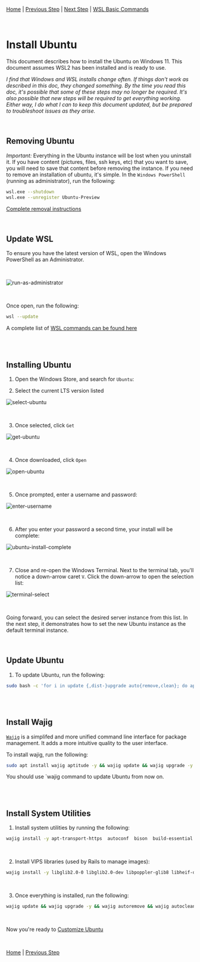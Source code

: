 [Home](README.md) | [Previous Step](configure-windows-terminal.md) | [Next Step](customize-ubuntu.md) |  [WSL Basic Commands](https://learn.microsoft.com/en-us/windows/wsl/basic-commands)

<br/>

# Install Ubuntu

This document describes how to install the Ubuntu on Windows 11. This document assumes WSL2 has been installed and is ready to use.

*I find that Windows and WSL installs change often. If things don't work as described in this doc, they changed something. By the time you read this doc, it's possible that some of these steps may no longer be required. It's also possible that new steps will be required to get everything working. Either way, I do what I can to keep this document updated, but be prepared to troubleshoot issues as they arise.*

<br/>

## Removing Ubuntu

*Important:* Everything in the Ubuntu instance will be lost when you uninstall it. If you have content (pictures, files, ssh keys, etc) that you want to save, you will need to save that content before removing the instance. If you need to remove an installation of ubuntu, it's simple. In the `Windows PowerShell` (running as administrator), run the following:

```bash
wsl.exe --shutdown
wsl.exe --unregister Ubuntu-Preview
```

[Complete removal instructions](https://github.com/scott-knight/linux-on-windows-11/blob/main/unregister-and-uninstall.md)

<br/>

## Update WSL

To ensure you have the latest version of WSL, open the Windows PowerShell as an Administrator.

<br/>

![run-as-administrator](https://user-images.githubusercontent.com/516548/192077877-6748108f-fdd2-4c83-b0ba-3ac31224c9bf.png)

<br/>

Once open, run the following:

```sh
wsl --update
```

A complete list of [WSL commands can be found here](https://learn.microsoft.com/en-us/windows/wsl/basic-commands)

<br/><br/>

## Installing Ubuntu

1. Open the Windows Store, and search for `Ubuntu`:

2. Select the current LTS version listed



![select-ubuntu](https://github.com/user-attachments/assets/ad860e13-522f-4d9a-ab2b-4a22663f4bf2)

<br>

3. Once selected, click `Get`

![get-ubuntu](https://github.com/user-attachments/assets/7e6fe860-77de-4ea0-b6d6-b829c263b99a)

<br>

4. Once downloaded, click `Open`

![open-ubuntu](https://github.com/user-attachments/assets/0c4d0224-2839-4cf2-aadf-c4b6e02822c5)

<br>

5. Once prompted, enter a username and password:

![enter-username](https://github.com/user-attachments/assets/672969f4-2f8c-484d-b605-d8dab02f6061)

<br>

6. After you enter your password a second time, your install will be complete:

![ubuntu-install-complete](https://github.com/user-attachments/assets/95769a12-ec11-4f3b-bdd9-4cad99e466c8)

<br>

7. Close and re-open the Windows Terminal. Next to the terminal tab, you'll notice a down-arrow caret `V`. Click the down-arrow to open the selection list:

![terminal-select](https://github.com/user-attachments/assets/7e4ceb50-4706-4b51-ba04-e3a78e38747f)

<br>

Going forward, you can select the desired server instance from this list. In the next step, it demonstrates how to set the new Ubuntu instance as the default terminal instance. 

<br>

## Update Ubuntu

1. To update Ubuntu, run the following:

```sh
sudo bash -c 'for i in update {,dist-}upgrade auto{remove,clean}; do apt-get $i -y; done'
```

<br/><br/>

## Install Wajig

[`Wajig`](https://wiki.debian.org/Wajig) is a simplifed and more unified command line interface for package management. It adds a more intuitive quality to the user interface.

To install wajig, run the following:

```sh
sudo apt install wajig aptitude -y && wajig update && wajig upgrade -y && wajig distupgrade -y && wajig autoremove && wajig autoclean
```

You should use `wajig command to update Ubuntu from now on.

<br/><br/>

## Install System Utilities

1. Install system utilities by running the following:

```sh
wajig install -y apt-transport-https  autoconf  bison  build-essential  checkinstall  clang  curl  gcc giflib-tools  git  gpg  gnupg2  libncurses-dev libdb-dev libexpat1-dev libffi-dev libfftw3-dev libheif-dev libgdbm-dev libgdbm6 libglib2.0-0 libglib2.0-dev libgsf-1-dev libheif-dev liblzma-dev libjpeg-dev liblcms2-dev libpoppler-glib8 libpoppler-glib-dev libpng-dev libpq-dev libreadline-dev librsvg2-dev libtiff5-dev libvips-dev libvips libvips-tools libssl-dev libwebp-dev libxml2-dev libxslt-dev libyaml-dev lsb-release make  patch  pkg-config  wget  vim  zlib1g-dev  zsh
```

<br/>

2. Install VIPS libraries (used by Rails to manage images):

```sh
wajig install -y libglib2.0-0 libglib2.0-dev libpoppler-glib8 libheif-dev libvips-dev libvips
```

<br/>

3. Once everything is installed, run the following:

```sh
wajig update && wajig upgrade -y && wajig autoremove && wajig autoclean
```

<br/>

Now you're ready to [Customize Ubuntu](customize-ubuntu.md)

<br/>

[Home](README.md) | [Previous Step](configure-windows-terminal.md)
